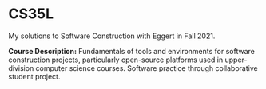 # CS35L

My solutions to Software Construction with Eggert in Fall 2021.

**Course Description:** Fundamentals of tools and environments for software construction projects, particularly open-source platforms used in upper-division computer science courses. Software practice through collaborative student project.
